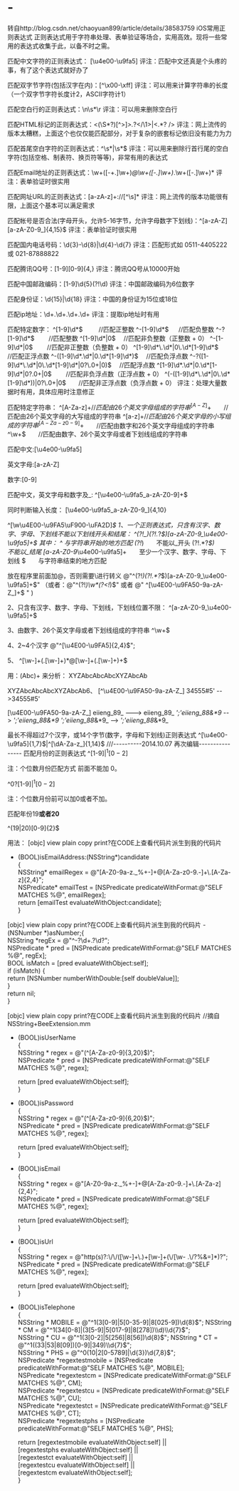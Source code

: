 # -

转自http://blog.csdn.net/chaoyuan899/article/details/38583759
 iOS常用正则表达式
正则表达式用于字符串处理、表单验证等场合，实用高效。现将一些常用的表达式收集于此，以备不时之需。

匹配中文字符的正则表达式： [\u4e00-\u9fa5]
评注：匹配中文还真是个头疼的事，有了这个表达式就好办了

匹配双字节字符(包括汉字在内)：[^\x00-\xff]
评注：可以用来计算字符串的长度（一个双字节字符长度计2，ASCII字符计1）

匹配空白行的正则表达式：\n\s*\r
评注：可以用来删除空白行

匹配HTML标记的正则表达式：<(\S*?)[^>]*>.*?</\1>|<.*? />
评注：网上流传的版本太糟糕，上面这个也仅仅能匹配部分，对于复杂的嵌套标记依旧没有能力为力

匹配首尾空白字符的正则表达式：^\s*|\s*$
评注：可以用来删除行首行尾的空白字符(包括空格、制表符、换页符等等)，非常有用的表达式

匹配Email地址的正则表达式：\w+([-+.]\w+)*@\w+([-.]\w+)*\.\w+([-.]\w+)*
评注：表单验证时很实用

匹配网址URL的正则表达式：[a-zA-z]+://[^\s]*
评注：网上流传的版本功能很有限，上面这个基本可以满足需求

匹配帐号是否合法(字母开头，允许5-16字节，允许字母数字下划线)：^[a-zA-Z][a-zA-Z0-9_]{4,15}$
评注：表单验证时很实用

匹配国内电话号码：\d{3}-\d{8}|\d{4}-\d{7}
评注：匹配形式如 0511-4405222 或 021-87888822

匹配腾讯QQ号：[1-9][0-9]{4,}
评注：腾讯QQ号从10000开始

匹配中国邮政编码：[1-9]\d{5}(?!\d)
评注：中国邮政编码为6位数字

匹配身份证：\d{15}|\d{18}
评注：中国的身份证为15位或18位

匹配ip地址：\d+\.\d+\.\d+\.\d+
评注：提取ip地址时有用

匹配特定数字：
^[1-9]\d*$　 　 //匹配正整数
^-[1-9]\d*$ 　 //匹配负整数
^-?[1-9]\d*$　　 //匹配整数
^[1-9]\d*|0$　 //匹配非负整数（正整数 + 0）
^-[1-9]\d*|0$　　 //匹配非正整数（负整数 + 0）
^[1-9]\d*\.\d*|0\.\d*[1-9]\d*$　　 //匹配正浮点数
^-([1-9]\d*\.\d*|0\.\d*[1-9]\d*)$　 //匹配负浮点数
^-?([1-9]\d*\.\d*|0\.\d*[1-9]\d*|0?\.0+|0)$　 //匹配浮点数
^[1-9]\d*\.\d*|0\.\d*[1-9]\d*|0?\.0+|0$　　 //匹配非负浮点数（正浮点数 + 0）
^(-([1-9]\d*\.\d*|0\.\d*[1-9]\d*))|0?\.0+|0$　　//匹配非正浮点数（负浮点数 + 0）
评注：处理大量数据时有用，具体应用时注意修正

匹配特定字符串：
^[A-Za-z]+$　　//匹配由26个英文字母组成的字符串
^[A-Z]+$　　//匹配由26个英文字母的大写组成的字符串
^[a-z]+$　　//匹配由26个英文字母的小写组成的字符串
^[A-Za-z0-9]+$　　//匹配由数字和26个英文字母组成的字符串
^\w+$　　//匹配由数字、26个英文字母或者下划线组成的字符串 

匹配中文:[\u4e00-\u9fa5] 

英文字母:[a-zA-Z] 

数字:[0-9] 

匹配中文，英文字母和数字及_: 
^[\u4e00-\u9fa5_a-zA-Z0-9]+$

同时判断输入长度：
[\u4e00-\u9fa5_a-zA-Z0-9_]{4,10}

^[\w\u4E00-\u9FA5\uF900-\uFA2D]*$ 1、一个正则表达式，只含有汉字、数字、字母、下划线不能以下划线开头和结尾：
^(?!_)(?!.*?_$)[a-zA-Z0-9_\u4e00-\u9fa5]+$  其中：
^  与字符串开始的地方匹配
(?!_)　　不能以_开头
(?!.*?_$)　　不能以_结尾
[a-zA-Z0-9_\u4e00-\u9fa5]+　　至少一个汉字、数字、字母、下划线
$　　与字符串结束的地方匹配

放在程序里前面加@，否则需要\\进行转义 @"^(?!_)(?!.*?_$)[a-zA-Z0-9_\u4e00-\u9fa5]+$"
（或者：@"^(?!_)\w*(?<!_)$"    或者  @" ^[\u4E00-\u9FA50-9a-zA-Z_]+$ "  )

2、只含有汉字、数字、字母、下划线，下划线位置不限：
^[a-zA-Z0-9_\u4e00-\u9fa5]+$

3、由数字、26个英文字母或者下划线组成的字符串
^\w+$

4、2~4个汉字
@"^[\u4E00-\u9FA5]{2,4}$"; 

5、
^[\w-]+(\.[\w-]+)*@[\w-]+(\.[\w-]+)+$

用：(Abc)+    来分析：  XYZAbcAbcAbcXYZAbcAb

XYZAbcAbcAbcXYZAbcAb6、
[^\u4E00-\u9FA50-9a-zA-Z_]
34555#5' -->34555#5'

[\u4E00-\u9FA50-9a-zA-Z_]    eiieng_89_   --->   eiieng_89_
_';'eiieng_88&*9_    -->  _';'eiieng_88&*9_
_';'eiieng_88_&*9_  -->  _';'eiieng_88_&*9_

最长不得超过7个汉字，或14个字节(数字，字母和下划线)正则表达式
^[\u4e00-\u9fa5]{1,7}$|^[\dA-Za-z_]{1,14}$
///----------2014.10.07 再次编辑----------------
匹配月份的正则表达式
^[1-9]$|^1[0-2]$

注：个位数月份匹配方式 前面不能加 0。

^0?[1-9]$|^1[0-2]$

注：个位数月份前可以加0或者不加。

匹配年份19**或者20**

^(19|20)[0-9]{2}$


用法：
[objc] view plain copy print?在CODE上查看代码片派生到我的代码片
+ (BOOL)isEmailAddress:(NSString*)candidate  
{  
    NSString* emailRegex = @"[A-Z0-9a-z._%+-]+@[A-Za-z0-9.-]+\\.[A-Za-z]{2,4}";  
    NSPredicate* emailTest = [NSPredicate predicateWithFormat:@"SELF MATCHES %@", emailRegex];  
    return [emailTest evaluateWithObject:candidate];  
}  

[objc] view plain copy print?在CODE上查看代码片派生到我的代码片
-(NSNumber *)asNumber;{  
    NSString *regEx = @"^-?\\d+.?\\d?";  
    NSPredicate * pred      = [NSPredicate predicateWithFormat:@"SELF MATCHES %@", regEx];  
    BOOL isMatch            = [pred evaluateWithObject:self];  
    if (isMatch) {  
        return [NSNumber numberWithDouble:[self doubleValue]];  
    }  
    return nil;  
}  

[objc] view plain copy print?在CODE上查看代码片派生到我的代码片
//摘自NSString+BeeExtension.mm  
- (BOOL)isUserName  
{  
    NSString *      regex = @"(^[A-Za-z0-9]{3,20}$)";  
    NSPredicate *   pred = [NSPredicate predicateWithFormat:@"SELF MATCHES %@", regex];  
      
    return [pred evaluateWithObject:self];  
}  
  
- (BOOL)isPassword  
{  
    NSString *      regex = @"(^[A-Za-z0-9]{6,20}$)";  
    NSPredicate *   pred = [NSPredicate predicateWithFormat:@"SELF MATCHES %@", regex];  
      
    return [pred evaluateWithObject:self];    
}  
  
- (BOOL)isEmail  
{  
    NSString *      regex = @"[A-Z0-9a-z._%+-]+@[A-Za-z0-9.-]+\\.[A-Za-z]{2,4}";  
    NSPredicate *   pred = [NSPredicate predicateWithFormat:@"SELF MATCHES %@", regex];  
      
    return [pred evaluateWithObject:self];  
}  
  
- (BOOL)isUrl  
{  
    NSString *      regex = @"http(s)?:\\/\\/([\\w-]+\\.)+[\\w-]+(\\/[\\w- .\\/?%&=]*)?";  
    NSPredicate *   pred = [NSPredicate predicateWithFormat:@"SELF MATCHES %@", regex];  
      
    return [pred evaluateWithObject:self];  
}  
  
- (BOOL)isTelephone  
{  
    NSString * MOBILE = @"^1(3[0-9]|5[0-35-9]|8[025-9])\\d{8}$";  
    NSString * CM = @"^1(34[0-8]|(3[5-9]|5[017-9]|8[278])\\d)\\d{7}$";  
    NSString * CU = @"^1(3[0-2]|5[256]|8[56])\\d{8}$";  
    NSString * CT = @"^1((33|53|8[09])[0-9]|349)\\d{7}$";  
    NSString * PHS = @"^0(10|2[0-5789]|\\d{3})\\d{7,8}$";  
    NSPredicate *regextestmobile = [NSPredicate predicateWithFormat:@"SELF MATCHES %@", MOBILE];  
    NSPredicate *regextestcm = [NSPredicate predicateWithFormat:@"SELF MATCHES %@", CM];  
    NSPredicate *regextestcu = [NSPredicate predicateWithFormat:@"SELF MATCHES %@", CU];  
    NSPredicate *regextestct = [NSPredicate predicateWithFormat:@"SELF MATCHES %@", CT];  
    NSPredicate *regextestphs = [NSPredicate predicateWithFormat:@"SELF MATCHES %@", PHS];  
  
    return  [regextestmobile evaluateWithObject:self]   ||  
            [regextestphs evaluateWithObject:self]      ||  
            [regextestct evaluateWithObject:self]       ||  
            [regextestcu evaluateWithObject:self]       ||  
            [regextestcm evaluateWithObject:self];  
}  
